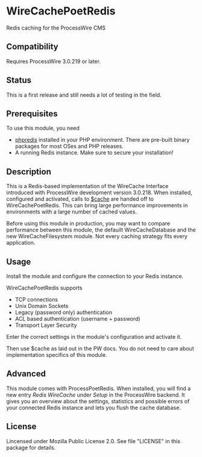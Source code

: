 # WireCachePoetRedis
Redis caching for the ProcessWire CMS

## Compatibility
Requires ProcessWire 3.0.219 or later.

## Status
This is a first release and still needs a lot of testing in the field.

## Prerequisites
To use this module, you need
- [phpredis](https://github.com/phpredis/phpredis) installed in your PHP environment.
  There are pre-built binary packages for most OSes and PHP releases.
- A running Redis instance. Make sure to secure your installation!

## Description
This is a Redis-based implementation of the WireCache Interface introduced with
ProcessWire development version 3.0.218. When installed, configured and activated,
calls to [$cache](https://processwire.com/api/ref/wire-cache/) are handed off to WireCachePoetRedis.
This can bring large performance improvements in environments with a large number of cached values.

Before using this module in production, you may want to compare performance
between this module, the defauilt WireCacheDatabase and the new WireCacheFilesystem
module. Not every caching strategy fits every application.

## Usage
Install the module and configure the connection to your Redis instance.

WireCachePoetRedis supports
- TCP connections
- Unix Domain Sockets
- Legacy (password only) authentication
- ACL based authentication (username + password)
- Transport Layer Security

Enter the correct settings in the module's configuration and activate it.

Then use $cache as laid out in the PW docs. You do not need to care about
implementation specifics of this module.

## Advanced
This module comes with ProcessPoetRedis. When installed, you will find a new
entry *Redis WireCache* under *Setup* in the ProcessWire backend. It gives
you an overview about the settings, statistics and possible errors of your
connected Redis instance and lets you flush the cache database.

## License
Lincensed under Mozilla Public License 2.0. See file "LICENSE" in this package
for details.
